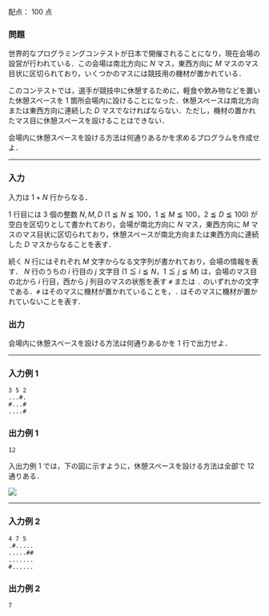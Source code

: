 配点： $100$ 点

### 問題

世界的なプログラミングコンテストが日本で開催されることになり，現在会場の設営が行われている．この会場は南北方向に $N$ マス，東西方向に $M$ マスのマス目状に区切られており，いくつかのマスには競技用の機材が置かれている．

このコンテストでは，選手が競技中に休憩するために，軽食や飲み物などを置いた休憩スペースを $1$ 箇所会場内に設けることになった．休憩スペースは南北方向または東西方向に連続した $D$ マスでなければならない．ただし，機材の置かれたマス目に休憩スペースを設けることはできない．

会場内に休憩スペースを設ける方法は何通りあるかを求めるプログラムを作成せよ．

---

### 入力

入力は $1 + N$ 行からなる．

$1$ 行目には $3$ 個の整数 $N, M, D$ ($1 \leqq N \leqq 100$，$1 \leqq M \leqq 100$，$2 \leqq D \leqq 100$) が空白を区切りとして書かれており，会場が南北方向に $N$ マス，東西方向に $M$ マスのマス目状に区切られており，休憩スペースが南北方向または東西方向に連続した $D$ マスからなることを表す．

続く $N$ 行にはそれぞれ $M$ 文字からなる文字列が書かれており，会場の情報を表す． $N$ 行のうちの $i$ 行目の $j$ 文字目 ($1 \leqq i \leqq N$，$1 \leqq j \leqq M$) は，会場のマス目の北から $i$ 行目，西から $j$ 列目のマスの状態を表す `#` または `.` のいずれかの文字である．`#` はそのマスに機材が置かれていることを，`.` はそのマスに機材が置かれていないことを表す．

### 出力

会場内に休憩スペースを設ける方法は何通りあるかを $1$ 行で出力せよ．

---

### 入力例 1

```
3 5 2
...#.
#...#
....#
```

### 出力例 1

```
12
```

入出力例 $1$ では，下の図に示すように，休憩スペースを設ける方法は全部で $12$ 通りある．

![](https://www.ioi-jp.org/joi/2016/2017-yo/2017-yo-t3/2017-yo-t3-fig01.png)

---

### 入力例 2

```
4 7 5
.#.....
.....##
.......
#......
```

### 出力例 2   

```
7
```
